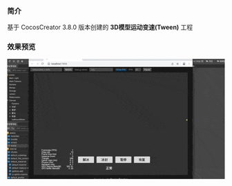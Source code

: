 ### 简介
基于 CocosCreator 3.8.0 版本创建的 **3D模型运动变速(Tween)** 工程

### 效果预览
![image](../../../gif/202204/2022042902.gif)
